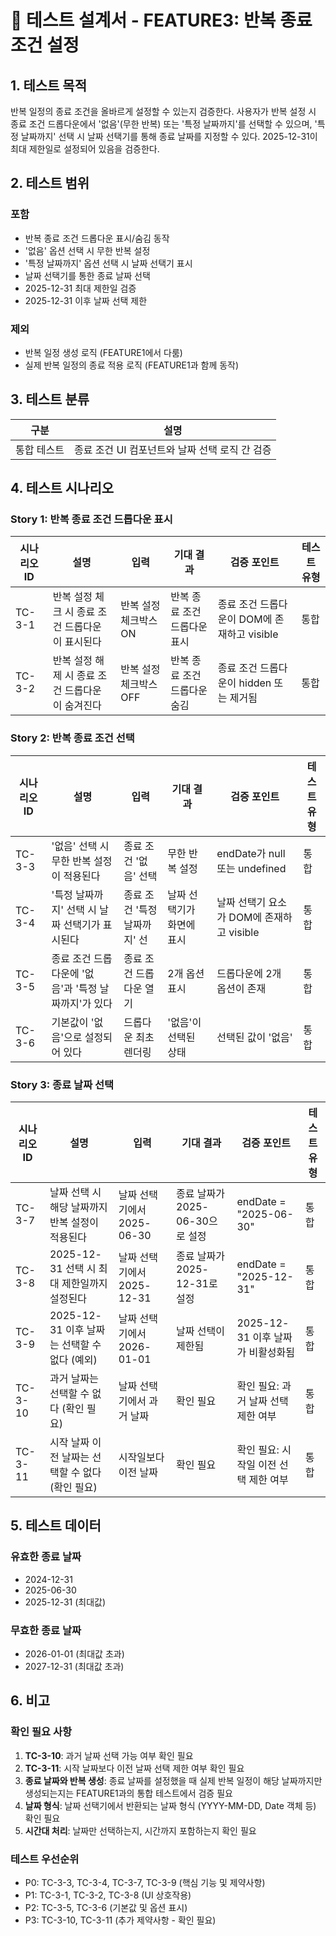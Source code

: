 # 🧪 테스트 설계서 - FEATURE3: 반복 종료 조건 설정

## 1. 테스트 목적

반복 일정의 종료 조건을 올바르게 설정할 수 있는지 검증한다. 사용자가 반복 설정 시 종료 조건 드롭다운에서 '없음'(무한 반복) 또는 '특정 날짜까지'를 선택할 수 있으며, '특정 날짜까지' 선택 시 날짜 선택기를 통해 종료 날짜를 지정할 수 있다. 2025-12-31이 최대 제한일로 설정되어 있음을 검증한다.

## 2. 테스트 범위

### 포함

- 반복 종료 조건 드롭다운 표시/숨김 동작
- '없음' 옵션 선택 시 무한 반복 설정
- '특정 날짜까지' 옵션 선택 시 날짜 선택기 표시
- 날짜 선택기를 통한 종료 날짜 선택
- 2025-12-31 최대 제한일 검증
- 2025-12-31 이후 날짜 선택 제한

### 제외

- 반복 일정 생성 로직 (FEATURE1에서 다룸)
- 실제 반복 일정의 종료 적용 로직 (FEATURE1과 함께 동작)

## 3. 테스트 분류

| 구분        | 설명                                           |
| ----------- | ---------------------------------------------- |
| 통합 테스트 | 종료 조건 UI 컴포넌트와 날짜 선택 로직 간 검증 |

## 4. 테스트 시나리오

### Story 1: 반복 종료 조건 드롭다운 표시

| 시나리오 ID | 설명                                            | 입력                   | 기대 결과                    | 검증 포인트                                 | 테스트 유형 |
| ----------- | ----------------------------------------------- | ---------------------- | ---------------------------- | ------------------------------------------- | ----------- |
| TC-3-1      | 반복 설정 체크 시 종료 조건 드롭다운이 표시된다 | 반복 설정 체크박스 ON  | 반복 종료 조건 드롭다운 표시 | 종료 조건 드롭다운이 DOM에 존재하고 visible | 통합        |
| TC-3-2      | 반복 설정 해제 시 종료 조건 드롭다운이 숨겨진다 | 반복 설정 체크박스 OFF | 반복 종료 조건 드롭다운 숨김 | 종료 조건 드롭다운이 hidden 또는 제거됨     | 통합        |

### Story 2: 반복 종료 조건 선택

| 시나리오 ID | 설명                                                 | 입력                         | 기대 결과                 | 검증 포인트                               | 테스트 유형 |
| ----------- | ---------------------------------------------------- | ---------------------------- | ------------------------- | ----------------------------------------- | ----------- |
| TC-3-3      | '없음' 선택 시 무한 반복 설정이 적용된다             | 종료 조건 '없음' 선택        | 무한 반복 설정            | endDate가 null 또는 undefined             | 통합        |
| TC-3-4      | '특정 날짜까지' 선택 시 날짜 선택기가 표시된다       | 종료 조건 '특정 날짜까지' 선 | 날짜 선택기가 화면에 표시 | 날짜 선택기 요소가 DOM에 존재하고 visible | 통합        |
| TC-3-5      | 종료 조건 드롭다운에 '없음'과 '특정 날짜까지'가 있다 | 종료 조건 드롭다운 열기      | 2개 옵션 표시             | 드롭다운에 2개 옵션이 존재                | 통합        |
| TC-3-6      | 기본값이 '없음'으로 설정되어 있다                    | 드롭다운 최초 렌더링         | '없음'이 선택된 상태      | 선택된 값이 '없음'                        | 통합        |

### Story 3: 종료 날짜 선택

| 시나리오 ID | 설명                                             | 입력                       | 기대 결과                       | 검증 포인트                           | 테스트 유형 |
| ----------- | ------------------------------------------------ | -------------------------- | ------------------------------- | ------------------------------------- | ----------- |
| TC-3-7      | 날짜 선택 시 해당 날짜까지 반복 설정이 적용된다  | 날짜 선택기에서 2025-06-30 | 종료 날짜가 2025-06-30으로 설정 | endDate = "2025-06-30"                | 통합        |
| TC-3-8      | 2025-12-31 선택 시 최대 제한일까지 설정된다      | 날짜 선택기에서 2025-12-31 | 종료 날짜가 2025-12-31로 설정   | endDate = "2025-12-31"                | 통합        |
| TC-3-9      | 2025-12-31 이후 날짜는 선택할 수 없다 (예외)     | 날짜 선택기에서 2026-01-01 | 날짜 선택이 제한됨              | 2025-12-31 이후 날짜가 비활성화됨     | 통합        |
| TC-3-10     | 과거 날짜는 선택할 수 없다 (확인 필요)           | 날짜 선택기에서 과거 날짜  | 확인 필요                       | 확인 필요: 과거 날짜 선택 제한 여부   | 통합        |
| TC-3-11     | 시작 날짜 이전 날짜는 선택할 수 없다 (확인 필요) | 시작일보다 이전 날짜       | 확인 필요                       | 확인 필요: 시작일 이전 선택 제한 여부 | 통합        |

## 5. 테스트 데이터

### 유효한 종료 날짜

- 2024-12-31
- 2025-06-30
- 2025-12-31 (최대값)

### 무효한 종료 날짜

- 2026-01-01 (최대값 초과)
- 2027-12-31 (최대값 초과)

## 6. 비고

### 확인 필요 사항

1. **TC-3-10**: 과거 날짜 선택 가능 여부 확인 필요
2. **TC-3-11**: 시작 날짜보다 이전 날짜 선택 제한 여부 확인 필요
3. **종료 날짜와 반복 생성**: 종료 날짜를 설정했을 때 실제 반복 일정이 해당 날짜까지만 생성되는지는 FEATURE1과의 통합 테스트에서 검증 필요
4. **날짜 형식**: 날짜 선택기에서 반환되는 날짜 형식 (YYYY-MM-DD, Date 객체 등) 확인 필요
5. **시간대 처리**: 날짜만 선택하는지, 시간까지 포함하는지 확인 필요

### 테스트 우선순위

- P0: TC-3-3, TC-3-4, TC-3-7, TC-3-9 (핵심 기능 및 제약사항)
- P1: TC-3-1, TC-3-2, TC-3-8 (UI 상호작용)
- P2: TC-3-5, TC-3-6 (기본값 및 옵션 표시)
- P3: TC-3-10, TC-3-11 (추가 제약사항 - 확인 필요)
